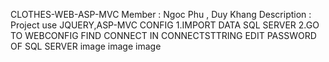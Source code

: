 CLOTHES-WEB-ASP-MVC
Member : Ngoc Phu , Duy Khang
Description : Project use JQUERY,ASP-MVC
CONFIG
1.IMPORT DATA SQL SERVER
2.GO TO WEBCONFIG FIND CONNECT IN CONNECTSTTRING EDIT PASSWORD OF SQL SERVER
image
image
image
